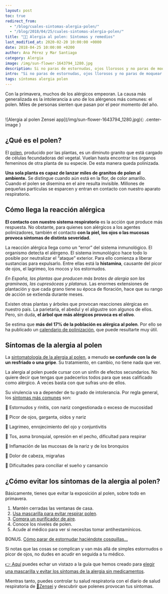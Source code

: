 ```yaml
---
layout: post
toc: true
redirect_from:
  - "/blog/cuales-sintomas-alergia-polen/"
  - "/blog/2018/04/25/cuales-sintomas-alergia-polen/"
title: "🌼🤧 Alergia al polen: Síntomas y remedios"
last_modified_at: 2020-02-20 10:00:00 +0000
date: 2018-04-25 10:00:00 +0200
author: Ana Pérez y Mar Santiago
category: Alergia
image: /img/sun-flower-1643794_1280.jpg
description: Si no paras de estornudas, ojos llorosos y no paras de moquear. Seguro que tienes alergia al polen, también llamado rinitis alérgica. Si estás desesperada porque la alergia al polen no te deja vivir. En este artículo te vamos a contar como evitar los dichosos estornudos, ojos llorros y el moqueo.
intro: "Si no paras de estornudas, ojos llorosos y no paras de moquear. Seguro que tienes alergia al polen, también llamado rinitis alérgica.<br><br>Si estás desesperada porque la alergia al polen no te deja vivir. <br><br>En este artículo te vamos a contar como evitar los dichosos estornudos, ojos llorros y el moqueo.<br><br>Empezamos."
tags: síntomas alergia polen
---
```


Con la primavera, muchos de los alérgicos empeoran. La causa más generalizada es la intolerancia a uno de los alérgenos más comunes: el polen. Miles de personas sienten que pasan por el peor momento del año.

<br>
![Alergia al polen Zensei app](/img/sun-flower-1643794_1280.jpg){: .center-image }
<br>

## **¿Qué es el polen?**

El [polen](https://es.wikipedia.org/wiki/Polen), producido por las plantas, es un diminuto granito que está cargado de células fecundadoras del vegetal. Vuelan hasta encontrar los órganos femeninos de otra planta de su especie. De esta manera queda polinizada.

**Una sola planta es capaz de lanzar miles de granitos de polen al ambiente.** Se distingue cuando aún está en la flor, de color amarillo. Cuando el polen se disemina en el aire resulta invisible. Millones de pequeñas partículas se esparcen y entran en contacto con nuestro aparato respiratorio.

## **Cómo llega la reacción alérgica**

**El contacto con nuestro sistema respiratorio** es la acción que produce más respuesta. No obstante, para quienes son alérgicos a los agentes polinizadores, también el contacto **con la piel, los ojos o las mucosas provoca síntomas de distinta severidad.**

La reacción alérgica llega como un “error” del sistema inmunológico. El organismo detecta el alérgeno. El sistema inmunológico hace todo lo posible por neutralizar el “ataque” exterior. Para ello comienza a liberar sustancias para expulsarlo. Entre ellas está la **histamina**, causante del picor de ojos, el lagrimeo, los mocos y los estornudos.

_En España, las plantas que producen más brotes de alergia son las gramíneas, las cupresáceas y platanus._ Las enormes extensiones de plantación y que cada grano tiene su época de floración, hace que su rango de acción se extienda durante meses.

Existen otras plantas y árboles que provocan reacciones alérgicas en nuestro país. La parietaria, el abedul y el aligustre son algunos de ellos. Pero, sin duda, **el árbol que más alérgicos provoca es el olivo**.

Se estima que **más del 17% de la población es alérgica al polen**. Por ello se ha publicado un [calendario de polinización](http://www.sinomarin.es/documents/1410466/1497307/calendario_polinizacion.pdf/c737b22c-e0e2-4fbc-be52-4e5fd6267fa9), que puede resultarte muy útil.

## **Síntomas de la alergia al polen**

La [sintomatología de la alergia al polen](https://cuidateplus.marca.com/enfermedades/alergias/alergia-al-polen.html), a menudo **se confunde con la de un resfriado o una gripe**. Su tratamiento, en cambio, no tiene nada que ver.

La alergia al polen puede cursar con un sinfín de efectos secundarios. No quiere decir que tengas que padecerlos todos para que seas calificado como alérgico. A veces basta con que sufras uno de ellos.

Su virulencia va a depender de tu grado de intolerancia. Por regla general, los [síntomas más comunes](https://www.normon.es/articulo-blog/alergia-primaveral-sintomas-y-tratamientos) son:

🤧 Estornudos y rinitis, con nariz congestionada o exceso de mucosidad

🤧 Picor de ojos, garganta, oídos y nariz

🤧 Lagrimeo, enrojecimiento del ojo y conjuntivitis

🤧 Tos, asma bronquial, opresión en el pecho, dificultad para respirar

🤧 Inflamación de las mucosas de la nariz y de los bronquios

🤧 Dolor de cabeza, migrañas

🤧 Dificultades para conciliar el sueño y cansancio

## **¿Cómo evitar los síntomas de la alergia al polen?**

Básicamente, tienes que evitar la exposición al polen, sobre todo en primavera.

1. Mantén cerradas las ventanas de casa.
2. [Usa mascarilla para evitar respirar polen](/blog/mejor-mascarilla-asma-alergia-precio/).
3. [Compra un purificador de aire](/blog/mejores-purificadores-aire-asma-comprar/).
4. Conoce los niveles de polen.
5. Acude al médico para ver si necesitas tomar antihestamínicos.

BONUS. [Cómo parar de estornudar haciéndote cosquillas...](/blog/como-detener-un-ataque-de-estornudos/)

Si notas que las cosas se complican y van más allá de simples estornudos o picor de ojos, no dudes en acudir en seguida a tu médico.

<div class="section-cta">
<a target="_blank" rel="noopener noreferrer" href="/blog/mejor-mascarilla-asma-alergia-precio/">👉 Aquí</a> puedes echar un vistazo a la guía que hemos creado para <a target="_blank" rel="noopener noreferrer" href="/blog/mejor-mascarilla-asma-alergia-precio/"><bold>elegir una mascarilla y evitar los síntomas de la alergia sin medicamentos</bold></a>.
</div>

Mientras tanto, puedes controlar tu salud respiratoria con el diario de salud respiratoria de [📱Zensei](https://zenseiapp.com) y descubrir que polenes provocan tus síntomas.
